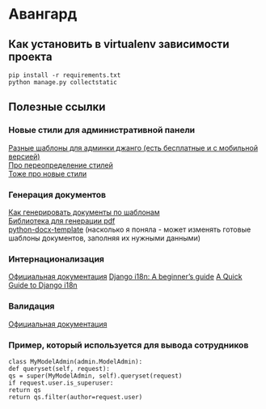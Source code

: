 # Авангард

## Как установить в virtualenv зависимости проекта 

```
pip install -r requirements.txt
python manage.py collectstatic
```

## Полезные ссылки

### Новые стили для административной панели 
[Разные шаблоны для админки джанго (есть бесплатные и с мобильной версией)](https://appseed.us/admin-dashboards/django?ref=dev) <br>
[Про переопределение стилей](https://stackoverflow.com/questions/7357057/overriding-admin-css-in-django) <br>
[Тоже про новые стили](https://medium.com/@brianmayrose/django-step-9-180d04a4152c) <br>

### Генерация документов
[Как генерировать документы по шаблонам](http://morozov.ca/django-pdf-msword-excel-templates.html) <br>
[Библиотека для генерации pdf ](https://www.reportlab.com/dev/opensource/) <br>
[python-docx-template](https://docxtpl.readthedocs.io/en/latest/) (насколько я поняла - может изменять готовые шаблоны документов, заполняя их нужными данными) <br>

### Интернационализация
[Официальная документация](https://docs.djangoproject.com/en/3.1/topics/i18n/)
[Django i18n: A beginner’s guide](https://lokalise.com/blog/django-i18n-beginners-guide/)
[A Quick Guide to Django i18n](https://phrase.com/blog/posts/quick-guide-django-i18n/)

### Валидация
[Официальная документация](https://docs.djangoproject.com/en/3.1/ref/models/instances/#validating-objects)

### Пример, который используется для вывода сотрудников 
```
class MyModelAdmin(admin.ModelAdmin):
def queryset(self, request):
qs = super(MyModelAdmin, self).queryset(request)
if request.user.is_superuser:
return qs
return qs.filter(author=request.user)
``` 
